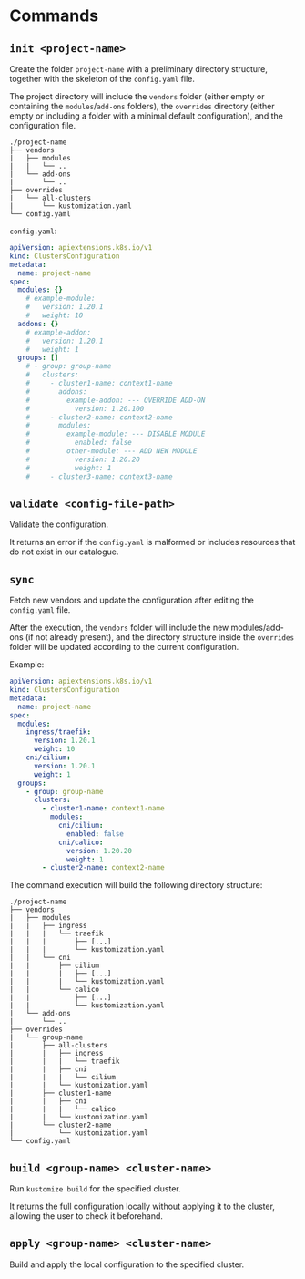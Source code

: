 # Commands

## `init <project-name>`

Create the folder `project-name` with a preliminary directory structure, together with the skeleton of the `config.yaml` file. 

The project directory will include the `vendors` folder (either empty or containing the `modules`/`add-ons` folders), the `overrides` directory (either empty or including a folder with a minimal default configuration), and the configuration file.

    ./project-name
    ├── vendors
    |   ├── modules
    |   |   └── ..
    |   └── add-ons
    |       └── ..
    ├── overrides
    |   └── all-clusters
    |       └── kustomization.yaml
    └── config.yaml

`config.yaml`:

```yaml
apiVersion: apiextensions.k8s.io/v1
kind: ClustersConfiguration
metadata:
  name: project-name
spec:
  modules: {}
    # example-module:
    #   version: 1.20.1
    #   weight: 10
  addons: {}
    # example-addon:
    #   version: 1.20.1
    #   weight: 1
  groups: []
    # - group: group-name
    #   clusters:
    #     - cluster1-name: context1-name
    #       addons:
    #         example-addon: --- OVERRIDE ADD-ON
    #           version: 1.20.100
    #     - cluster2-name: context2-name
    #       modules:
    #         example-module: --- DISABLE MODULE
    #           enabled: false
    #         other-module: --- ADD NEW MODULE
    #           version: 1.20.20 
    #           weight: 1
    #     - cluster3-name: context3-name
```

## `validate <config-file-path>`

Validate the configuration. 

It returns an error if the `config.yaml` is malformed or includes resources that do not exist in our catalogue.

## `sync`

Fetch new vendors and update the configuration after editing the `config.yaml` file.

After the execution, the `vendors` folder will include the new modules/add-ons (if not already present), and the directory structure inside the `overrides` folder will be updated according to the current configuration.

Example:

```yaml
apiVersion: apiextensions.k8s.io/v1
kind: ClustersConfiguration
metadata:
  name: project-name
spec:
  modules:
    ingress/traefik:
      version: 1.20.1
      weight: 10
    cni/cilium:
      version: 1.20.1
      weight: 1
  groups: 
    - group: group-name
      clusters:
        - cluster1-name: context1-name
          modules:
            cni/cilium:
              enabled: false
            cni/calico:
              version: 1.20.20 
              weight: 1
        - cluster2-name: context2-name
```

The command execution will build the following directory structure:

    ./project-name
    ├── vendors
    |   ├── modules
    |   |   ├── ingress
    |   |   |   └── traefik
    |   |   |       ├── [...]
    |   |   |       └── kustomization.yaml
    |   |   └── cni
    |   |       ├── cilium
    |   |       |   ├── [...]
    |   |       |   └── kustomization.yaml
    |   |       └── calico
    |   |           ├── [...]
    |   |           └── kustomization.yaml
    |   └── add-ons
    |       └── ..
    ├── overrides
    |   └── group-name
    |       ├── all-clusters
    |       |   ├── ingress
    |       |   |   └── traefik
    |       |   ├── cni
    |       |   |   └── cilium
    |       |   └── kustomization.yaml
    |       ├── cluster1-name
    |       |   ├── cni
    |       |   |   └── calico
    |       |   └── kustomization.yaml    
    |       └── cluster2-name
    |           └── kustomization.yaml 
    └── config.yaml

## `build <group-name> <cluster-name>`

Run `kustomize build` for the specified cluster.

It returns the full configuration locally without applying it to the cluster, allowing the user to check it beforehand.

## `apply <group-name> <cluster-name>`

Build and apply the local configuration to the specified cluster.
